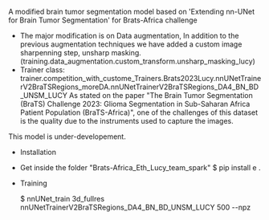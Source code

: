 A modified brain tumor segmentation model based on 'Extending nn-UNet for Brain Tumor Segmentation' for Brats-Africa challenge
* The major modification is on Data augmentation, In addition to the previous augmentation techniques we have added a custom image sharpenning step, unsharp masking. (training.data_augmentation.custom_transform.unsharp_masking_lucy)
* Trainer class: trainer.competition_with_custome_Trainers.Brats2023Lucy.nnUNetTrainerV2BraTSRegions_moreDA.nnUNetTrainerV2BraTSRegions_DA4_BN_BD_UNSM_LUCY
As stated on the paper "The Brain Tumor Segmentation (BraTS) Challenge 2023: Glioma Segmentation in Sub-Saharan Africa Patient Population (BraTS-Africa)", one of the challenges of this dataset is the quality due to the instruments used to capture the images.


This model is under-developement.

* Installation
- Get inside the folder "Brats-Africa_Eth_Lucy_team_spark"
    $ pip install e .
* Training

    $ nnUNet_train 3d_fullres nnUNetTrainerV2BraTSRegions_DA4_BN_BD_UNSM_LUCY 500 <Folds> --npz



